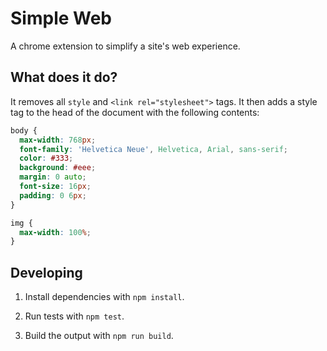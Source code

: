 # Simple Web

A chrome extension to simplify a site's web experience.

## What does it do?

It removes all `style` and `<link rel="stylesheet">` tags. It then adds a style
tag to the head of the document with the following contents:

```css
body {
  max-width: 768px;
  font-family: 'Helvetica Neue', Helvetica, Arial, sans-serif;
  color: #333;
  background: #eee;
  margin: 0 auto;
  font-size: 16px;
  padding: 0 6px;
}

img {
  max-width: 100%;
}
```

## Developing

1. Install dependencies with `npm install`.

2. Run tests with `npm test`.

3. Build the output with `npm run build`.
